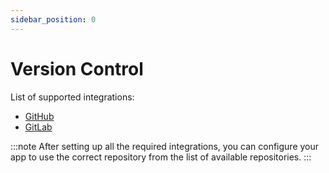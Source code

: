 ```yaml
---
sidebar_position: 0
---
```


# Version Control

List of supported integrations:

- [GitHub](github)
- [GitLab](gitlab)

:::note
After setting up all the required integrations, you can configure your app to use the correct repository from the list of available repositories.
:::
